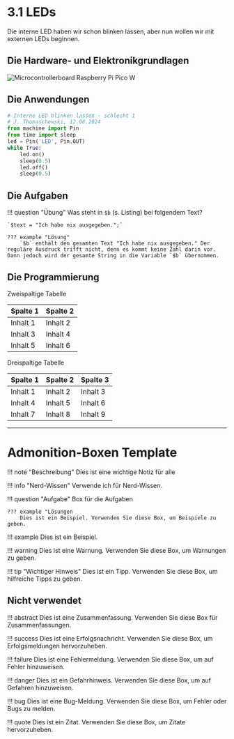 # 3.1 LEDs

Die interne LED haben wir schon blinken lassen, aber nun wollen wir mit externen LEDs beginnen.


## Die Hardware- und Elektronikgrundlagen

![Microcontrollerboard Raspberry Pi Pico W](media/Pico1.PNG)


## Die Anwendungen

```python linenums="1"
# Interne LED blinken lassen - schlecht 1
# J. Thomaschewski, 12.08.2024
from machine import Pin
from time import sleep
led = Pin('LED', Pin.OUT)
while True:
    led.on()
    sleep(0.5)
    led.off()
    sleep(0.5)
```

## Die Aufgaben

!!! question "Übung"
    Was steht in  `$b` (s. Listing) bei folgendem Text?
    
    `$text = "Ich habe nix ausgegeben.";`
    
    ??? example "Lösung"
        `$b` enthält den gesamten Text "Ich habe nix ausgegeben." Der reguläre Ausdruck trifft nicht, denn es kommt keine Zahl darin vor. Dann jedoch wird der gesamte String in die Variable `$b` übernommen.


## Die Programmierung

Zweispaltige Tabelle

| Spalte 1 | Spalte 2 |
|----------|----------|
| Inhalt 1 | Inhalt 2 |
| Inhalt 3 | Inhalt 4 |
| Inhalt 5 | Inhalt 6 |

Dreispaltige Tabelle

| Spalte 1 | Spalte 2 | Spalte 3 |
|----------|----------|----------|
| Inhalt 1 | Inhalt 2 | Inhalt 3 |
| Inhalt 4 | Inhalt 5 | Inhalt 6 |
| Inhalt 7 | Inhalt 8 | Inhalt 9 |


-------------------------------

# Admonition-Boxen Template

!!! note "Beschreibung"
    Dies ist eine wichtige Notiz für alle


!!! info "Nerd-Wissen"
    Verwende ich für Nerd-Wissen.


!!! question "Aufgabe"
    Box für die Aufgaben

    ??? example "Lösungen
        Dies ist ein Beispiel. Verwenden Sie diese Box, um Beispiele zu geben.

!!! example
    Dies ist ein Beispiel. 

!!! warning
    Dies ist eine Warnung. Verwenden Sie diese Box, um Warnungen zu geben.

!!! tip "Wichtiger Hinweis"
    Dies ist ein Tipp. Verwenden Sie diese Box, um hilfreiche Tipps zu geben.


## Nicht verwendet
!!! abstract
    Dies ist eine Zusammenfassung. Verwenden Sie diese Box für Zusammenfassungen.


!!! success
    Dies ist eine Erfolgsnachricht. Verwenden Sie diese Box, um Erfolgsmeldungen hervorzuheben.


!!! failure
    Dies ist eine Fehlermeldung. Verwenden Sie diese Box, um auf Fehler hinzuweisen.

!!! danger
    Dies ist ein Gefahrhinweis. Verwenden Sie diese Box, um auf Gefahren hinzuweisen.

!!! bug
    Dies ist eine Bug-Meldung. Verwenden Sie diese Box, um Fehler oder Bugs zu melden.

!!! quote
    Dies ist ein Zitat. Verwenden Sie diese Box, um Zitate hervorzuheben.
